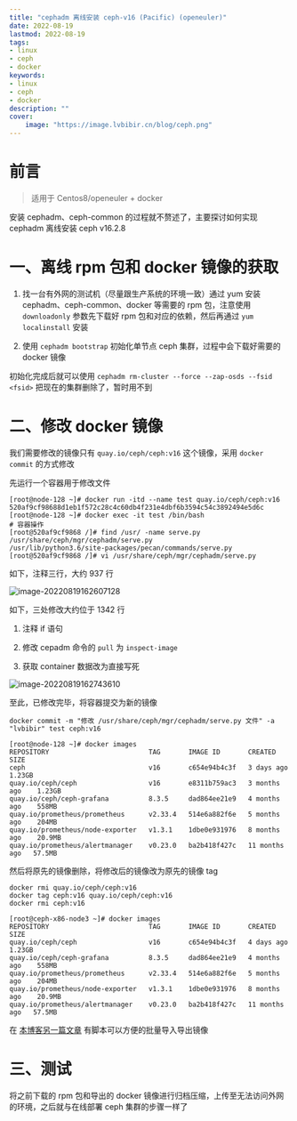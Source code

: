 ```yaml
---
title: "cephadm 离线安装 ceph-v16 (Pacific) (openeuler)" 
date: 2022-08-19
lastmod: 2022-08-19
tags: 
- linux
- ceph
- docker
keywords:
- linux
- ceph
- docker
description: "" 
cover:
    image: "https://image.lvbibir.cn/blog/ceph.png" 
---
```


# 前言

> 适用于 Centos8/openeuler + docker

安装 cephadm、ceph-common 的过程就不赘述了，主要探讨如何实现 cephadm 离线安装 ceph v16.2.8

# 一、离线 rpm 包和 docker 镜像的获取

1. 找一台有外网的测试机（尽量跟生产系统的环境一致）通过 yum 安装 cephadm、ceph-common、docker 等需要的 rpm 包，注意使用 `downloadonly` 参数先下载好 rpm 包和对应的依赖，然后再通过 `yum localinstall` 安装

2. 使用 `cephadm bootstrap` 初始化单节点 ceph 集群，过程中会下载好需要的 docker 镜像

初始化完成后就可以使用 `cephadm rm-cluster --force --zap-osds --fsid <fsid>` 把现在的集群删除了，暂时用不到

# 二、修改 docker 镜像

我们需要修改的镜像只有 `quay.io/ceph/ceph:v16` 这个镜像，采用 `docker commit` 的方式修改

先运行一个容器用于修改文件

```textile
[root@node-128 ~]# docker run -itd --name test quay.io/ceph/ceph:v16
520af9cf98688d1eb1f572c28c4c60db4f231e4dbf6b3594c54c3892494e5d6c
[root@node-128 ~]# docker exec -it test /bin/bash
# 容器操作
[root@520af9cf9868 /]# find /usr/ -name serve.py
/usr/share/ceph/mgr/cephadm/serve.py
/usr/lib/python3.6/site-packages/pecan/commands/serve.py
[root@520af9cf9868 /]# vi /usr/share/ceph/mgr/cephadm/serve.py
```

如下，注释三行，大约 937 行

![image-20220819162607128](https://image.lvbibir.cn/blog/image-20220819162607128.png)

如下，三处修改大约位于 1342 行

1. 注释 if 语句

2. 修改 cepadm 命令的 `pull` 为 `inspect-image`

3. 获取 container 数据改为直接写死

![image-20220819162743610](https://image.lvbibir.cn/blog/image-20220819162743610.png)

至此，已修改完毕，将容器提交为新的镜像

```textile
docker commit -m "修改 /usr/share/ceph/mgr/cephadm/serve.py 文件" -a "lvbibir" test ceph:v16

[root@node-128 ~]# docker images
REPOSITORY                         TAG       IMAGE ID       CREATED         SIZE
ceph                               v16       c654e94b4c3f   3 days ago      1.23GB
quay.io/ceph/ceph                  v16       e8311b759ac3   3 months ago    1.23GB
quay.io/ceph/ceph-grafana          8.3.5     dad864ee21e9   4 months ago    558MB
quay.io/prometheus/prometheus      v2.33.4   514e6a882f6e   5 months ago    204MB
quay.io/prometheus/node-exporter   v1.3.1    1dbe0e931976   8 months ago    20.9MB
quay.io/prometheus/alertmanager    v0.23.0   ba2b418f427c   11 months ago   57.5MB
```

然后将原先的镜像删除，将修改后的镜像改为原先的镜像 tag

```textile
docker rmi quay.io/ceph/ceph:v16
docker tag ceph:v16 quay.io/ceph/ceph:v16
docker rmi ceph:v16

[root@ceph-x86-node3 ~]# docker images
REPOSITORY                         TAG       IMAGE ID       CREATED         SIZE
quay.io/ceph/ceph                  v16       c654e94b4c3f   4 days ago      1.23GB
quay.io/ceph/ceph-grafana          8.3.5     dad864ee21e9   4 months ago    558MB
quay.io/prometheus/prometheus      v2.33.4   514e6a882f6e   5 months ago    204MB
quay.io/prometheus/node-exporter   v1.3.1    1dbe0e931976   8 months ago    20.9MB
quay.io/prometheus/alertmanager    v0.23.0   ba2b418f427c   11 months ago   57.5MB
```

在 [本博客另一篇文章](https://www.lvbibir.cn/posts/tech/docker-import-export-image/) 有脚本可以方便的批量导入导出镜像

# 三、测试

将之前下载的 rpm 包和导出的 docker 镜像进行归档压缩，上传至无法访问外网的环境，之后就与在线部署 ceph 集群的步骤一样了
